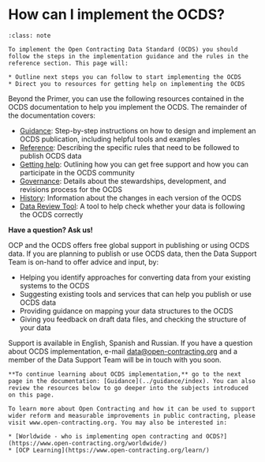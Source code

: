 # How can I implement the OCDS?

```{admonition} Objectives
:class: note

To implement the Open Contracting Data Standard (OCDS) you should follow the steps in the implementation guidance and the rules in the reference section. This page will:

* Outline next steps you can follow to start implementing the OCDS
* Direct you to resources for getting help on implementing the OCDS
```

Beyond the Primer, you can use the following resources contained in the OCDS documentation to help you implement the OCDS. The remainder of the documentation covers:

* [Guidance](../guidance/index): Step-by-step instructions on how to design and implement an OCDS publication, including helpful tools and examples
* [Reference](../schema/index): Describing the specific rules that need to be followed to publish OCDS data
* [Getting help](../support/index): Outlining how you can get free support and how you can participate in the OCDS community
* [Governance](../governance/index): Details about the stewardships, development, and revisions process for the OCDS
* [History](../history/index): Information about the changes in each version of the OCDS
* [Data Review Tool](https://review.standard.open-contracting.org/): A tool to help check whether your data is following the OCDS correctly

**Have a question? Ask us!**

OCP and the OCDS offers free global support in publishing or using OCDS data. If you are planning to publish or use OCDS data, then the Data Support Team is on-hand to offer advice and input, by:

* Helping you identify approaches for converting data from your existing systems to the OCDS
* Suggesting existing tools and services that can help you publish or use OCDS data
* Providing guidance on mapping your data structures to the OCDS
* Giving you feedback on draft data files, and checking the structure of your data

Support is available in English, Spanish and Russian. If you have a question about OCDS implementation, e-mail [data@open-contracting.org](mailto:data@open-contracting.org) and a member of the Data Support Team will be in touch with you soon.

```{note}
**To continue learning about OCDS implementation,** go to the next page in the documentation: [Guidance](../guidance/index). You can also review the resources below to go deeper into the subjects introduced on this page.

To learn more about Open Contracting and how it can be used to support wider reform and measurable improvements in public contracting, please visit www.open-contracting.org. You may also be interested in:

* [Worldwide - who is implementing open contracting and OCDS?](https://www.open-contracting.org/worldwide/)
* [OCP Learning](https://www.open-contracting.org/learn/)
```
